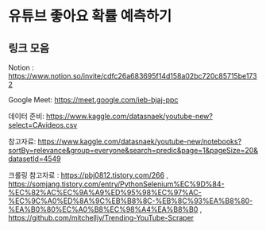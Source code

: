 # 유튜브 좋아요 확률 예측하기

## 링크 모음

Notion : https://www.notion.so/invite/cdfc26a683695f14d158a02bc720c85715be1732

Google Meet: https://meet.google.com/ieb-bjaj-ppc

데이터 준비: https://www.kaggle.com/datasnaek/youtube-new?select=CAvideos.csv

참고자료: https://www.kaggle.com/datasnaek/youtube-new/notebooks?sortBy=relevance&group=everyone&search=predic&page=1&pageSize=20&datasetId=4549

크롤링 참고자료 : https://pbj0812.tistory.com/266 , https://somjang.tistory.com/entry/PythonSelenium%EC%9D%84-%EC%82%AC%EC%9A%A9%ED%95%98%EC%97%AC-%EC%9C%A0%ED%8A%9C%EB%B8%8C-%EB%8C%93%EA%B8%80-%EA%B0%80%EC%A0%B8%EC%98%A4%EA%B8%B0 , https://github.com/mitchelljy/Trending-YouTube-Scraper
